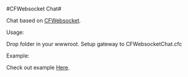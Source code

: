 #CFWebsocket Chat#

Chat based on [CFWebsocket](http://github.com/jgautier/CFWebsocketChat).  

Usage:

Drop folder in your wwwroot.  Setup gateway to CFWebsocketChat.cfc

Example:

Check out example [Here](http://chat.juliangautier.com).